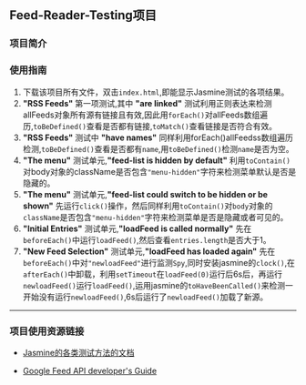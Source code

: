 
## Feed-Reader-Testing项目

### 项目简介
  

### 使用指南
1. 下载该项目所有文件，双击`index.html`,即能显示Jasmine测试的各项结果。
2. **"RSS Feeds"** 第一项测试,其中 **"are linked"** 测试利用正则表达来检测allFeeds对象所有源有链接且有效,因此用`forEach()`对allFeeds数组遍历,`toBeDefined()`查看是否都有链接,`toMatch()`查看链接是否符合有效。
3. **"RSS Feeds"** 测试中 **"have names"** 同样利用forEach()allFeedss数组遍历检测,`toBeDefined()`查看是否都有`name`,用`toBeDefined()`检测`name`是否为空。
4. **"The menu"** 测试单元,**"feed-list is hidden by default"** 利用`toContain()`对body对象的className是否包含`"menu-hidden"`字符来检测菜单默认是否是隐藏的。
5. **"The menu"** 测试单元,**"feed-list could switch to be hidden or be shown"** 先运行`click()`操作，然后同样利用`toContain()`对`body`对象的`className`是否包含`"menu-hidden"`字符来检测菜单是否是隐藏或者可见的。
6. **"Initial Entries"** 测试单元,**"loadFeed is called normally"** 先在`beforeEach()`中运行`loadFeed()`,然后查看`entries.length`是否大于1。
6. **"New Feed Selection"** 测试单元,**"loadFeed has loaded again"** 先在`beforeEach()`中对`"newloadFeed"`进行监测`Spy`,同时安装jasmine的`clock()`,在`afterEach()`中卸载，利用`setTimeout`在`loadFeed(0)`运行后6s后，再运行`newloadFeed()`运行`loadFeed()`,运用jasmine的`toHaveBeenCalled()`来检测一开始没有运行`newloadFeed()`,6s后运行了`newloadFeed()`加载了新源。
----

### 项目使用资源链接
* [Jasmine的各类测试方法的文档](https://jasmine.github.io/2.3/introduction.html)

* [Google Feed API developer's Guide](http://developer.google.com/feed/v1/devguide)
